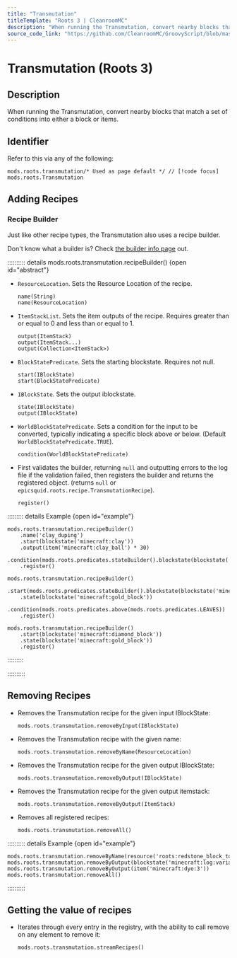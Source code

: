 ```yaml
---
title: "Transmutation"
titleTemplate: "Roots 3 | CleanroomMC"
description: "When running the Transmutation, convert nearby blocks that match a set of conditions into either a block or items."
source_code_link: "https://github.com/CleanroomMC/GroovyScript/blob/master/src/main/java/com/cleanroommc/groovyscript/compat/mods/roots/Transmutation.java"
---
```


# Transmutation (Roots 3)

## Description

When running the Transmutation, convert nearby blocks that match a set of conditions into either a block or items.

## Identifier

Refer to this via any of the following:

```groovy:no-line-numbers {1}
mods.roots.transmutation/* Used as page default */ // [!code focus]
mods.roots.Transmutation
```


## Adding Recipes

### Recipe Builder

Just like other recipe types, the Transmutation also uses a recipe builder.

Don't know what a builder is? Check [the builder info page](../../../groovy/builder.md) out.

:::::::::: details mods.roots.transmutation.recipeBuilder() {open id="abstract"}
- `ResourceLocation`. Sets the Resource Location of the recipe.

    ```groovy:no-line-numbers
    name(String)
    name(ResourceLocation)
    ```

- `ItemStackList`. Sets the item outputs of the recipe. Requires greater than or equal to 0 and less than or equal to 1.

    ```groovy:no-line-numbers
    output(ItemStack)
    output(ItemStack...)
    output(Collection<ItemStack>)
    ```

- `BlockStatePredicate`. Sets the starting blockstate. Requires not null.

    ```groovy:no-line-numbers
    start(IBlockState)
    start(BlockStatePredicate)
    ```

- `IBlockState`. Sets the output iblockstate.

    ```groovy:no-line-numbers
    state(IBlockState)
    output(IBlockState)
    ```

- `WorldBlockStatePredicate`. Sets a condition for the input to be converted, typically indicating a specific block above or below. (Default `WorldBlockStatePredicate.TRUE`).

    ```groovy:no-line-numbers
    condition(WorldBlockStatePredicate)
    ```

- First validates the builder, returning `null` and outputting errors to the log file if the validation failed, then registers the builder and returns the registered object. (returns `null` or `epicsquid.roots.recipe.TransmutationRecipe`).

    ```groovy:no-line-numbers
    register()
    ```

::::::::: details Example {open id="example"}
```groovy:no-line-numbers
mods.roots.transmutation.recipeBuilder()
    .name('clay_duping')
    .start(blockstate('minecraft:clay'))
    .output(item('minecraft:clay_ball') * 30)
    .condition(mods.roots.predicates.stateBuilder().blockstate(blockstate('minecraft:gold_block')).below().register())
    .register()

mods.roots.transmutation.recipeBuilder()
    .start(mods.roots.predicates.stateBuilder().blockstate(blockstate('minecraft:yellow_flower:type=dandelion')).properties('type').register())
    .state(blockstate('minecraft:gold_block'))
    .condition(mods.roots.predicates.above(mods.roots.predicates.LEAVES))
    .register()

mods.roots.transmutation.recipeBuilder()
    .start(blockstate('minecraft:diamond_block'))
    .state(blockstate('minecraft:gold_block'))
    .register()
```

:::::::::

::::::::::

## Removing Recipes

- Removes the Transmutation recipe for the given input IBlockState:

    ```groovy:no-line-numbers
    mods.roots.transmutation.removeByInput(IBlockState)
    ```

- Removes the Transmutation recipe with the given name:

    ```groovy:no-line-numbers
    mods.roots.transmutation.removeByName(ResourceLocation)
    ```

- Removes the Transmutation recipe for the given output IBlockState:

    ```groovy:no-line-numbers
    mods.roots.transmutation.removeByOutput(IBlockState)
    ```

- Removes the Transmutation recipe for the given output itemstack:

    ```groovy:no-line-numbers
    mods.roots.transmutation.removeByOutput(ItemStack)
    ```

- Removes all registered recipes:

    ```groovy:no-line-numbers
    mods.roots.transmutation.removeAll()
    ```

:::::::::: details Example {open id="example"}
```groovy:no-line-numbers
mods.roots.transmutation.removeByName(resource('roots:redstone_block_to_glowstone'))
mods.roots.transmutation.removeByOutput(blockstate('minecraft:log:variant=jungle'))
mods.roots.transmutation.removeByOutput(item('minecraft:dye:3'))
mods.roots.transmutation.removeAll()
```

::::::::::

## Getting the value of recipes

- Iterates through every entry in the registry, with the ability to call remove on any element to remove it:

    ```groovy:no-line-numbers
    mods.roots.transmutation.streamRecipes()
    ```
